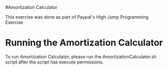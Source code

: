 
#Amortization Calculator	

This exercise was done as part of Paypal's High Jump Programming Exercise

# Running the Amortization Calculator

To run Amortization Calculator, please run the AmortizationCalculator.sh script 
after the script has execute permissions. 
